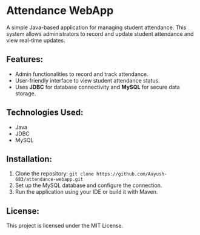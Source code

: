 # Attendance WebApp

A simple Java-based application for managing student attendance. This system allows administrators to record and update student attendance and view real-time updates.

## Features:
- Admin functionalities to record and track attendance.
- User-friendly interface to view student attendance status.
- Uses **JDBC** for database connectivity and **MySQL** for secure data storage.

## Technologies Used:
- Java
- JDBC
- MySQL

## Installation:
1. Clone the repository: `git clone https://github.com/Aayush-683/attendance-webapp.git`
2. Set up the MySQL database and configure the connection.
3. Run the application using your IDE or build it with Maven.

## License:
This project is licensed under the MIT License.
